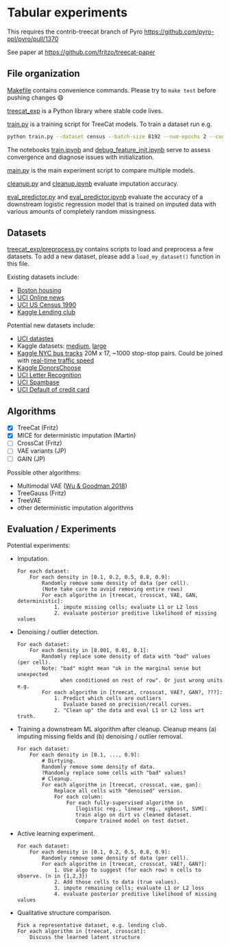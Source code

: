 # Tabular experiments

This requires the contrib-treecat branch of Pyro
https://github.com/pyro-ppl/pyro/pull/1370

See paper at
https://github.com/fritzo/treecat-paper

## File organization

[Makefile](Makefile) contains convenience commands.
Please try to `make test` before pushing changes :smile:

[treecat_exp](treecat_exp) is a Python library where stable code lives.

[train.py](train.py) is a training script for TreeCat models.
To train a dataset run e.g.
```sh
python train.py --dataset census --batch-size 8192 --num-epochs 2 --cuda
```
The notebooks
[train.ipynb](train.ipynb) and
[debug_feature_init.ipynb](debug_feature_init.ipynb)
serve to assess convergence and diagnose issues with initialization.

[main.py](main.py) is the main experiment script to compare multiple models.

[cleanup.py](cleanup.py) and
[cleanup.ipynb](cleanup.ipynb) evaluate imputation accuracy.

[eval_predictor.py](eval_predictor.py) and
[eval_predictor.ipynb](eval_predictor.ipynb)
evaluate the accuracy of a downstream logistic regression model that is trained on
imputed data with various amounts of completely random missingness.

## Datasets

[treecat_exp/preprocess.py](treecat_exp/preprocess.py)
contains scripts to load and preprocess a few datasets.
To add a new dataset, please add a `load_my_dataset()` function in this file.

Existing datasets include:
- [Boston housing](http://lib.stat.cmu.edu/datasets/boston)
- [UCI Online news](https://archive.ics.uci.edu/ml/datasets/Online+News+Popularity)
- [UCI US Census 1990](https://archive.ics.uci.edu/ml/datasets/US+Census+Data+%281990%29)
- [Kaggle Lending club](https://www.kaggle.com/wendykan/lending-club-loan-data)

Potential new datasets include:
- [UCI datastes](https://archive.ics.uci.edu/ml/datasets.php)
- Kaggle datasets:
  [medium](https://www.kaggle.com/datasets?sortBy=votes&group=public&page=1&pageSize=20&size=medium&filetype=all&license=all),
  [large](https://www.kaggle.com/datasets?sortBy=votes&group=public&page=1&pageSize=20&size=large&filetype=all&license=all)
- [Kaggle NYC bus tracks](https://www.kaggle.com/stoney71/new-york-city-transport-statistics) 20M x 17, ~1000 stop-stop pairs. Could be joined with [real-time traffic speed](https://data.cityofnewyork.us/Transportation/Real-Time-Traffic-Speed-Data/qkm5-nuaq)
- [Kaggle DonorsChoose](https://www.kaggle.com/donorschoose/io#Donors.csv)
- [UCI Letter Recognition](https://archive.ics.uci.edu/ml/datasets/Letter+Recognition)
- [UCI Spambase](https://archive.ics.uci.edu/ml/datasets/Spambase)
- [UCI Default of credit card](https://archive.ics.uci.edu/ml/datasets/default+of+credit+card+clients)

## Algorithms

- [x] TreeCat (Fritz)
- [x] MICE for deterministic imputation (Martin)
- [ ] CrossCat (Fritz)
- [ ] VAE variants (JP)
- [ ] GAIN (JP)

Possible other algorithms:
- Multimodal VAE ([Wu & Goodman 2018](https://arxiv.org/abs/1802.05335))
- TreeGauss (Fritz)
- TreeVAE
- other deterministic imputation algorithms

## Evaluation / Experiments

Potential experiments:

-   Imputation.
    ```
    For each dataset:
        For each density in [0.1, 0.2, 0.5, 0.8, 0.9]:
            Randomly remove some density of data (per cell).
            (Note take care to avoid removing entire rows)
            For each algorithm in [treecat, crosscat, VAE, GAN, deterministic]:
                1. impute missing cells; evaluate L1 or L2 loss
                2. evaluate posterior preditive likelihood of missing values
    ```
-   Denoising / outlier detection.
    ```
    For each dataset:
        For each density in [0.001, 0.01, 0.1]:
            Randomly replace some density of data with "bad" values (per cell).
            Note: "bad" might mean "ok in the marginal sense but unexpected
                  when conditioned on rest of row". Or just wrong units e.g.
            For each algorithm in [treecat, crosscat, VAE?, GAN?, ???]:
                1. Predict which cells are outliers
                   Evaluate based on precision/recall curves.
                2. "Clean up" the data and eval L1 or L2 loss wrt truth.
    ```
-   Training a downstream ML algorithm after cleanup.
    Cleanup means (a) imputing missing fields and (b) denoising / outlier removal.
    ```
    For each dataset:
        For each density in [0.1, ..., 0.9]:
            # Dirtying.
            Randomly remove some density of data.
            ?Randomly replace some cells with "bad" values?
            # Cleanup.
            For each algorithm in [treecat, crosscat, vae, gan]:
                Replace all cells with "denoised" version.
                For each column:
                    For each fully-supervised algorithm in
                       [logistic reg., linear reg., xgboost, SVM]:
                       train algo on dirt vs cleaned dataset.
                       Compare trained model on test datset.
    ```
-   Active learning experiment.
    ```
    For each dataset:
        For each density in [0.1, 0.2, 0.5, 0.8, 0.9]:
            Randomly remove some density of data (per cell).
            For each algorithm in [treecat, crosscat, VAE?, GAN?]:
                1. Use algo to suggest (for each row) n cells to observe. (n in {1,2,3})
                2. Add those cells to data (true values).
                3. impute remaining cells; evaluate L1 or L2 loss
                4. evaluate posterior preditive likelihood of missing values
    ```
- Qualitative structure comparison.
    ```
    Pick a representative dataset, e.g. lending club.
    For each algorithm in [treecat, crosscat]:
        Discuss the learned latent structure
    ```

